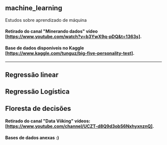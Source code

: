 ## machine_learning
Estudos sobre aprendizado de máquina

#### Retirado do canal "Minerando dados" vídeo [https://www.youtube.com/watch?v=b3YwX9q-pDQ&t=1363s].

#### Base de dados disponíveis no Kaggle [https://www.kaggle.com/tunguz/big-five-personality-test].

-----------------------------------------------------------------------------------------------------------------------------------------------------------------------------------
## Regressão linear
## Regressão Logística
## Floresta de decisões 

#### Retirado do canal "Data Viiking" vídeos:[https://www.youtube.com/channel/UCZT-d8Q9d3obS6NxhyxnznQ].
#### Bases de dados anexas :)
